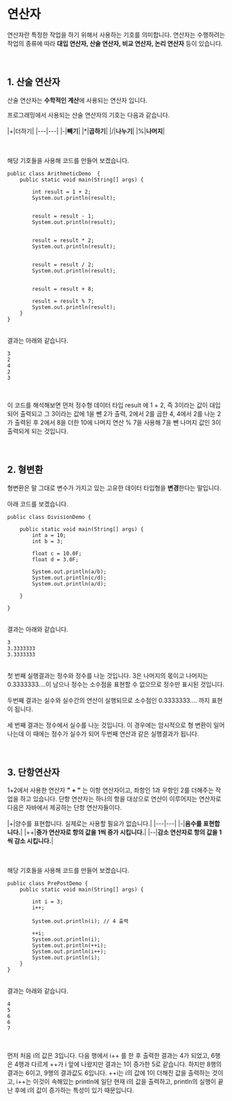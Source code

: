 # **연산자**
연산자란 특정한 작업을 하기 위해서 사용하는 기호를 의미합니다. 연산자는 수행하려는 작업의 종류에 따라 **대입 연산자, 산술 연산자, 비교 연산자, 논리 연산자** 등이 있습니다.
<br><br><br>
## **1. 산술 연산자**
산술 연산자는 **수학적인 계산**에 사용되는 연산자 입니다.

프로그래밍에서 사용되는 산술 연산자의 기호는 다음과 같습니다.
<br><br>
|+|더하기|
|---|---|
|-|**빼기**|
|*|**곱하기**|
|/|**나누기**|
|%|**나머지**|

<br><br>
해당 기호들을 사용해 코드를 만들어 보겠습니다.

```
public class ArithmeticDemo  {
    public static void main(String[] args) {
        
        int result = 1 + 2;
        System.out.println(result);
  
        
        result = result - 1;
        System.out.println(result);
  
        
        result = result * 2;
        System.out.println(result);
  
        
        result = result / 2;
        System.out.println(result);
  
        
        result = result + 8;
        
        result = result % 7;
        System.out.println(result);
    }
}
``` 
<br>
결과는 아래와 같습니다.

```
3
2
4
2
3
```
<br>

이 코드를 해석해보면 먼저 정수형 데이터 타입 result 에 1 + 2, 즉 3이라는 값이 대입되어 출력되고 그 3이라는 값에 1을 뺀 2가 출력, 2에서 2를 곱한 4, 4에서 2를 나눈 2가 출력된 후 2에서 8을 더한 10에 나머지 연산 % 7을 사용해 7을 뺀 나머지 값인 3이 출력되게 되는 것입니다.
<br><br><br>
## **2. 형변환**
형변환은 말 그대로 변수가 가지고 있는 고유한 데이터 타입형을 **변경**한다는 말입니다. <br><br>아래 코드를 보겠습니다.

```
public class DivisionDemo {
      
    public static void main(String[] args) {
        int a = 10;
        int b = 3;
          
        float c = 10.0F;
        float d = 3.0F;
          
        System.out.println(a/b);
        System.out.println(c/d);
        System.out.println(a/d);
          
    }
  
}
```
<br>
결과는 아래와 같습니다.

```
3
3.3333333
3.3333333
```
<br>
첫 번째 실행결과는 정수와 정수를 나눈 것입니다. 3은 나머지의 몫이고 나머지는 0.3333333....이 남으나 정수는 소수점을 표현할 수 없으므로 정수만 표시된 것입니다.
<br><br>
두번째 결과는 실수와 실수간의 연산이 실행되므로 소수점인
0.3333333.... 까지 표현이 됩니다.
<br><br>
세 번째 결과는 정수에서 실수를 나눈 것입니다. 이 경우에는 암시적으로 형 변환이 일어나는데 이 때에는 정수가 실수가 되어 두번째 연산과 같은 실행결과가 됩니다.
<br><br><br>

## **3. 단항연산자**
1+2에서 사용한 연산자 **" + "** 는 이항 연산자이고, 좌항인 1과 우항인 2를 더해주는 작업을 하고 있습니다. 단항 연산자는 하나의 항을 대상으로 연산이 이루어지는 연산자로 다음은 자바에서 제공하는 단항 연산자들이다.
<br><br>
|+|양수를 표현합니다. 실제로는 사용할 필요가 없습니다.|
|---|---|
|-|**음수를 표현합니다.**|
|++|**증가 연산자로 항의 값을 1씩 증가 시킵니다.**|
|--|**감소 연산자로 항의 값을 1씩 감소 시킵니다.**|

<br><br>
해당 기호들을 사용해 코드를 만들어 보겠습니다.

```
public class PrePostDemo {
    public static void main(String[] args) {

        int i = 3;
        i++;

        System.out.println(i); // 4 출력

        ++i;
        System.out.println(i); 
        System.out.println(++i);
        System.out.println(i++); 
        System.out.println(i); 
    }
}
```
<br>
결과는 아래와 같습니다.

```
4
5
6
6
7
```
<br>

먼저 처음 i의 값은 3입니다. 다음 행에서 i++ 를 한 후 출력한 결과는 4가 되었고, 6행은 4행과 다르게 ++가 i 앞에 나왔지만 결과는 1이 증가한 5로 같습니다. 하지만 8행의 결과는 6이고, 9행의 결과값도 6입니다. ++i는 i의 값에 1이 더해진 값을 출력하는 것이고, i++는 이것이 속해있는 println에 일단 현재 i의 값을 출력하고, println의 실행이 끝난 후에 i의 값이 증가하는 특성이 있기 때문입니다.